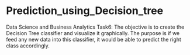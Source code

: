 # Prediction_using_Decision_tree
Data Science and Business Analytics Task6: The objective is to create the Decision Tree classifier and visualize it graphically. The purpose is if we feed any new data into this classifier, it would be able to predict the right class accordingly.
